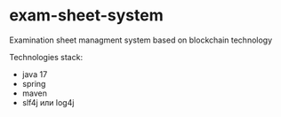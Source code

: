 # exam-sheet-system

Examination sheet managment system based on blockchain technology

Technologies stack:
- java 17
- spring
- maven
- slf4j или log4j
